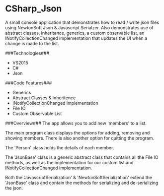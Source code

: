 # CSharp_Json
A small console application that demonstrates how to read / write json files using NewtonSoft Json &amp; Javascript Serialzer. Also demonstrates use of abstract classes, inheritance, generics, a custom observable list, an INotifyCollectionChanged implementation that updates the UI when a change is made to the list.

###Technologies###
* VS2015
* C#
* Json

###Code Features###
* Generics
* Abstract Classes & Inheritence
* INotifyCollectionChanged implementation
* File IO
* Custom Observable List

###Overview###
The app allows you to add new 'members' to a list. 

The main program class displays the options for adding, removing and showing members. There is also another option for quitting the program. 

The 'Person' class holds the details of each member. 

The 'JsonBase' class is a generic abstract class that contains all the File IO methods, as well as the implementation for our custom list and INotifyCollectionChanged implementation. 

Both the 'JavascriptSerialization' & 'NewtonSoftSerialization' extend the 'JsonBase' class and contain the methods for serializing and de-serializing the json.

